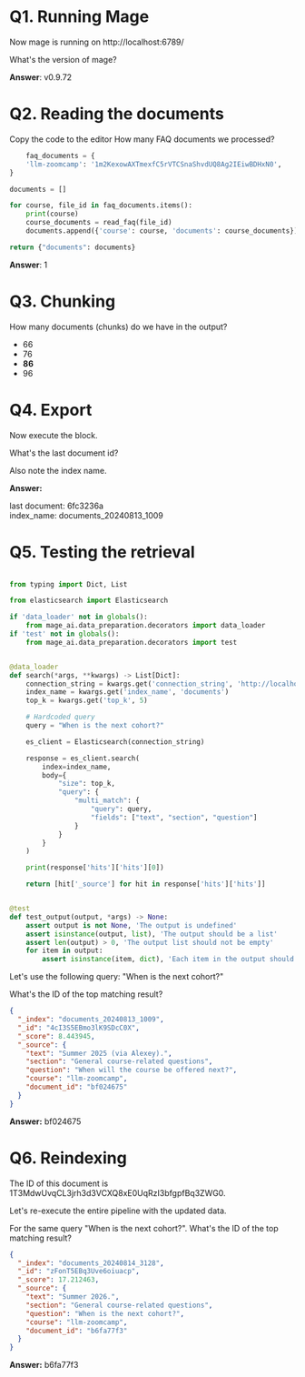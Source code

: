 # Q1. Running Mage

Now mage is running on http://localhost:6789/

What's the version of mage?

**Answer**: v0.9.72

# Q2. Reading the documents

Copy the code to the editor How many FAQ documents we processed?

```python
    faq_documents = {
    'llm-zoomcamp': '1m2KexowAXTmexfC5rVTCSnaShvdUQ8Ag2IEiwBDHxN0',
}

documents = []

for course, file_id in faq_documents.items():
    print(course)
    course_documents = read_faq(file_id)
    documents.append({'course': course, 'documents': course_documents})

return {"documents": documents}
```

**Answer**: 1

# Q3. Chunking

How many documents (chunks) do we have in the output?

* 66
* 76
* **86**
* 96

# Q4. Export

Now execute the block.

What's the last document id?

Also note the index name.

**Answer:**

last document: 6fc3236a  
index_name: documents_20240813_1009

# Q5. Testing the retrieval

```python

from typing import Dict, List

from elasticsearch import Elasticsearch

if 'data_loader' not in globals():
    from mage_ai.data_preparation.decorators import data_loader
if 'test' not in globals():
    from mage_ai.data_preparation.decorators import test


@data_loader
def search(*args, **kwargs) -> List[Dict]:
    connection_string = kwargs.get('connection_string', 'http://localhost:9200')
    index_name = kwargs.get('index_name', 'documents')
    top_k = kwargs.get('top_k', 5)

    # Hardcoded query
    query = "When is the next cohort?"

    es_client = Elasticsearch(connection_string)

    response = es_client.search(
        index=index_name,
        body={
            "size": top_k,
            "query": {
                "multi_match": {
                    "query": query,
                    "fields": ["text", "section", "question"]
                }
            }
        }
    )

    print(response['hits']['hits'][0])

    return [hit['_source'] for hit in response['hits']['hits']]


@test
def test_output(output, *args) -> None:
    assert output is not None, 'The output is undefined'
    assert isinstance(output, list), 'The output should be a list'
    assert len(output) > 0, 'The output list should not be empty'
    for item in output:
        assert isinstance(item, dict), 'Each item in the output should be a dictionary'

```

Let's use the following query: "When is the next cohort?"

What's the ID of the top matching result?

```json
{
  "_index": "documents_20240813_1009",
  "_id": "4cI3S5EBmo3lK9SDcC0X",
  "_score": 8.443945,
  "_source": {
    "text": "Summer 2025 (via Alexey).",
    "section": "General course-related questions",
    "question": "When will the course be offered next?",
    "course": "llm-zoomcamp",
    "document_id": "bf024675"
  }
}
```

**Answer:** bf024675

# Q6. Reindexing

The ID of this document is 1T3MdwUvqCL3jrh3d3VCXQ8xE0UqRzI3bfgpfBq3ZWG0.

Let's re-execute the entire pipeline with the updated data.

For the same query "When is the next cohort?". What's the ID of the top matching result?

```json
{
  "_index": "documents_20240814_3128",
  "_id": "zFonT5EBq3Uve6oiuacp",
  "_score": 17.212463,
  "_source": {
    "text": "Summer 2026.",
    "section": "General course-related questions",
    "question": "When is the next cohort?",
    "course": "llm-zoomcamp",
    "document_id": "b6fa77f3"
  }
}
```

**Answer:** b6fa77f3